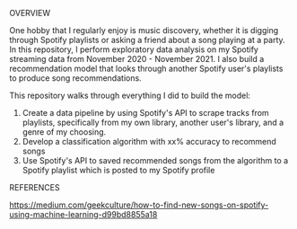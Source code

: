 OVERVIEW

One hobby that I regularly enjoy is music discovery, whether it is digging through Spotify playlists or asking a friend about a song playing at a party. In this repository, I perform exploratory data analysis on my Spotify streaming data from November 2020 - November 2021. I also build a recommendation model that looks through another Spotify user's playlists to produce song recommendations.

This repository walks through everything I did to build the model:

1. Create a data pipeline by using Spotify's API to scrape tracks from playlists, specifically from my own library, another user's library, and a genre of my choosing.
2. Develop a classification algorithm with xx% accuracy to recommend songs
3. Use Spotify's API to saved recommended songs from the algorithm to a Spotify playlist which is posted to my Spotify profile

REFERENCES

https://medium.com/geekculture/how-to-find-new-songs-on-spotify-using-machine-learning-d99bd8855a18
